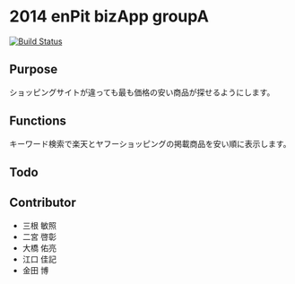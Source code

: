 2014 enPit bizApp groupA
========================
[![Build Status](https://travis-ci.org/ToshiteruM/groupA.svg?branch=master)](https://travis-ci.org/ToshiteruM/groupA)

Purpose
-------------
ショッピングサイトが違っても最も価格の安い商品が探せるようにします。

Functions
-------------
キーワード検索で楽天とヤフーショッピングの掲載商品を安い順に表示します。


Todo
-------------


Contributor
-------------

- 三根 敏照
- 二宮 啓彰
- 大橋 佑亮
- 江口 佳記
- 金田 博
